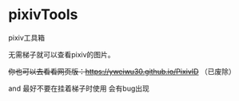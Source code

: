 # pixivTools

pixiv工具箱

无需梯子就可以查看pixiv的图片。

~~你也可以去看看网页版：https://yweiwu30.github.io/PixivID~~ （已废除）

and 最好不要在挂着梯子时使用 会有bug出现

